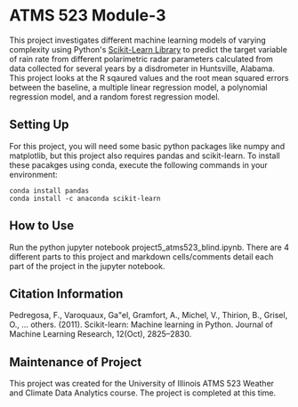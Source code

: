 # ATMS 523 Module-3

This project investigates different machine learning models of varying complexity using Python's [Scikit-Learn Library](https://scikit-learn.org/stable/about.html) to predict the target variable of rain rate from different polarimetric radar parameters calculated from data collected for several years by a disdrometer in Huntsville, Alabama. This project looks at the R sqaured values and the root mean squared errors between the baseline, a multiple linear regression model, a polynomial regression model, and a random forest regression model.

## Setting Up
For this project, you will need some basic python packages like numpy and matplotlib, but this project also requires pandas and scikit-learn. To install these pacakges using conda, execute the following commands in your environment:
    
    conda install pandas
    conda install -c anaconda scikit-learn

## How to Use
Run the python jupyter notebook project5_atms523_blind.ipynb. There are 4 different parts to this project and markdown cells/comments detail each part of the project in the jupyter notebook.

## Citation Information
Pedregosa, F., Varoquaux, Ga"el, Gramfort, A., Michel, V., Thirion, B., Grisel, O., … others. (2011). Scikit-learn: Machine learning in Python. Journal of Machine Learning Research, 12(Oct), 2825–2830.

## Maintenance of Project
This project was created for the University of Illinois ATMS 523 Weather and Climate Data Analytics course. The project is completed at this time.
